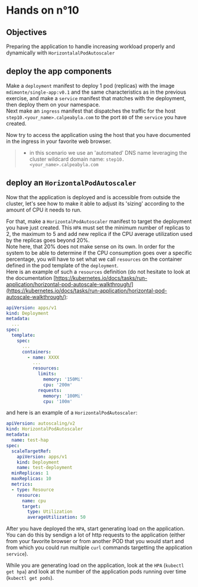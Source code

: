 # Hands on n°10

## Objectives

Preparing the application to handle increasing workload properly and dynamically with `HorizontalalPodAutoscaler`

## deploy the app components

Make a `deployment` manifest to deploy 1 pod (replicas) with the image `mdimonte/single-app:v0.1` and the same characteristics as in the previous exercise, and make a `service` manifest that matches with the deployment, then deploy them on your namespace.  
Next make an `ingress` manifest that dispatches the traffic for the host `step10.<your_name>.calpeabyla.com` to the port `80` of the `service` you have created.

Now try to access the application using the host that you have documented in the ingress in your favorite web browser.

> - in this scenario we use an 'automated' DNS name leveraging the cluster wildcard domain name: `step10.<your_name>.calpeabyla.com`

## deploy an `HorizontalPodAutoscaler`

Now that the application is deployed and is accessible from outside the cluster, let's see how to make it able to adjust its 'sizing' according to the amount of CPU it needs to run.  

For that, make a `HorizontalPodAutoscaler` manifest to target the deployment you have just created. This `HPA` must set the minimum number of replicas to 2, the maximum to 5 and add new replica if the CPU average utilization used by the replicas goes beyond 20%.  
Note here, that 20% does not make sense on its own. In order for the system to be able to determine if the CPU consumption goes over a specific percentage, you will have to set what we call `resources` on the container defined in the pod template of the `deployment`.  
Here is an example of such a `resources` definition (do not hesitate to look at the documentation [https://kubernetes.io/docs/tasks/run-application/horizontal-pod-autoscale-walkthrough/](https://kubernetes.io/docs/tasks/run-application/horizontal-pod-autoscale-walkthrough/):  

```yaml
apiVersion: apps/v1
kind: Deployment
metadata:
  ...
spec:
  template:
    spec:
      ...
      containers:
        - name: XXXX
          ...
          resources:
            limits:
              memory: '150Mi'
              cpu: '200m'
            requests:
              memory: '100Mi'
              cpu: '100m'
```

and here is an example of a `HorizontalPodAutoscaler`:

```yaml
apiVersion: autoscaling/v2
kind: HorizontalPodAutoscaler
metadata:
  name: test-hap
spec:
  scaleTargetRef:
    apiVersion: apps/v1
    kind: Deployment
    name: test-deployment
  minReplicas: 1
  maxReplicas: 10
  metrics:
  - type: Resource
    resource:
      name: cpu
      target:
        type: Utilization
        averageUtilization: 50
```

After you have deployed the `HPA`, start generating load on the application.  
You can do this by sendign a lot of http requests to the application (either from your favorite browser or from another POD that you would start and from which you could run multiple `curl` commands targetting the application `service`).  

While you are generating load on the application, look at the `HPA` (`kubectl get hpa`) and look at the number of the application pods running over time (`kubectl get pods`).  
